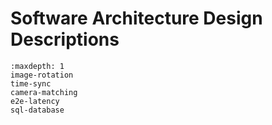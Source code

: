 # Software Architecture Design Descriptions

```{toctree}
:maxdepth: 1
image-rotation
time-sync
camera-matching
e2e-latency
sql-database
```
